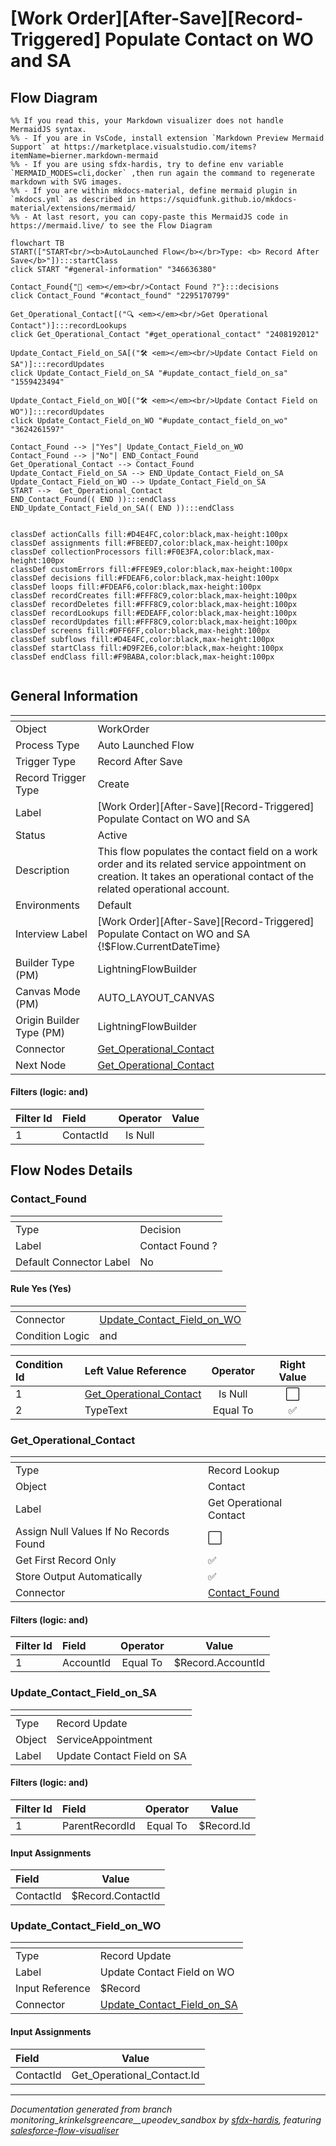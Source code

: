 # [Work Order][After-Save][Record-Triggered] Populate Contact on WO and SA

## Flow Diagram

```mermaid
%% If you read this, your Markdown visualizer does not handle MermaidJS syntax.
%% - If you are in VsCode, install extension `Markdown Preview Mermaid Support` at https://marketplace.visualstudio.com/items?itemName=bierner.markdown-mermaid
%% - If you are using sfdx-hardis, try to define env variable `MERMAID_MODES=cli,docker` ,then run again the command to regenerate markdown with SVG images.
%% - If you are within mkdocs-material, define mermaid plugin in `mkdocs.yml` as described in https://squidfunk.github.io/mkdocs-material/extensions/mermaid/
%% - At last resort, you can copy-paste this MermaidJS code in https://mermaid.live/ to see the Flow Diagram

flowchart TB
START(["START<br/><b>AutoLaunched Flow</b></br>Type: <b> Record After Save</b>"]):::startClass
click START "#general-information" "346636380"

Contact_Found{"🔀 <em></em><br/>Contact Found ?"}:::decisions
click Contact_Found "#contact_found" "2295170799"

Get_Operational_Contact[("🔍 <em></em><br/>Get Operational Contact")]:::recordLookups
click Get_Operational_Contact "#get_operational_contact" "2408192012"

Update_Contact_Field_on_SA[("🛠️ <em></em><br/>Update Contact Field on SA")]:::recordUpdates
click Update_Contact_Field_on_SA "#update_contact_field_on_sa" "1559423494"

Update_Contact_Field_on_WO[("🛠️ <em></em><br/>Update Contact Field on WO")]:::recordUpdates
click Update_Contact_Field_on_WO "#update_contact_field_on_wo" "3624261597"

Contact_Found --> |"Yes"| Update_Contact_Field_on_WO
Contact_Found --> |"No"| END_Contact_Found
Get_Operational_Contact --> Contact_Found
Update_Contact_Field_on_SA --> END_Update_Contact_Field_on_SA
Update_Contact_Field_on_WO --> Update_Contact_Field_on_SA
START -->  Get_Operational_Contact
END_Contact_Found(( END )):::endClass
END_Update_Contact_Field_on_SA(( END )):::endClass


classDef actionCalls fill:#D4E4FC,color:black,max-height:100px
classDef assignments fill:#FBEED7,color:black,max-height:100px
classDef collectionProcessors fill:#F0E3FA,color:black,max-height:100px
classDef customErrors fill:#FFE9E9,color:black,max-height:100px
classDef decisions fill:#FDEAF6,color:black,max-height:100px
classDef loops fill:#FDEAF6,color:black,max-height:100px
classDef recordCreates fill:#FFF8C9,color:black,max-height:100px
classDef recordDeletes fill:#FFF8C9,color:black,max-height:100px
classDef recordLookups fill:#EDEAFF,color:black,max-height:100px
classDef recordUpdates fill:#FFF8C9,color:black,max-height:100px
classDef screens fill:#DFF6FF,color:black,max-height:100px
classDef subflows fill:#D4E4FC,color:black,max-height:100px
classDef startClass fill:#D9F2E6,color:black,max-height:100px
classDef endClass fill:#F9BABA,color:black,max-height:100px


```

## General Information

|<!-- -->|<!-- -->|
|:---|:---|
|Object|WorkOrder|
|Process Type| Auto Launched Flow|
|Trigger Type| Record After Save|
|Record Trigger Type| Create|
|Label|[Work Order][After-Save][Record-Triggered] Populate Contact on WO and SA|
|Status|Active|
|Description|This flow populates the contact field on a work order and its related service appointment on creation. It takes an operational contact of the related operational account.|
|Environments|Default|
|Interview Label|[Work Order][After-Save][Record-Triggered] Populate Contact on WO and SA {!$Flow.CurrentDateTime}|
| Builder Type (PM)|LightningFlowBuilder|
| Canvas Mode (PM)|AUTO_LAYOUT_CANVAS|
| Origin Builder Type (PM)|LightningFlowBuilder|
|Connector|[Get_Operational_Contact](#get_operational_contact)|
|Next Node|[Get_Operational_Contact](#get_operational_contact)|


#### Filters (logic: **and**)

|Filter Id|Field|Operator|Value|
|:-- |:-- |:--:|:--: |
|1|ContactId| Is Null|<!-- -->|


## Flow Nodes Details

### Contact_Found

|<!-- -->|<!-- -->|
|:---|:---|
|Type|Decision|
|Label|Contact Found ?|
|Default Connector Label|No|


#### Rule Yes (Yes)

|<!-- -->|<!-- -->|
|:---|:---|
|Connector|[Update_Contact_Field_on_WO](#update_contact_field_on_wo)|
|Condition Logic|and|




|Condition Id|Left Value Reference|Operator|Right Value|
|:-- |:-- |:--:|:--: |
|1|[Get_Operational_Contact](#get_operational_contact)| Is Null|⬜|
|2|TypeText| Equal To|✅|




### Get_Operational_Contact

|<!-- -->|<!-- -->|
|:---|:---|
|Type|Record Lookup|
|Object|Contact|
|Label|Get Operational Contact|
|Assign Null Values If No Records Found|⬜|
|Get First Record Only|✅|
|Store Output Automatically|✅|
|Connector|[Contact_Found](#contact_found)|


#### Filters (logic: **and**)

|Filter Id|Field|Operator|Value|
|:-- |:-- |:--:|:--: |
|1|AccountId| Equal To|$Record.AccountId|




### Update_Contact_Field_on_SA

|<!-- -->|<!-- -->|
|:---|:---|
|Type|Record Update|
|Object|ServiceAppointment|
|Label|Update Contact Field on SA|


#### Filters (logic: **and**)

|Filter Id|Field|Operator|Value|
|:-- |:-- |:--:|:--: |
|1|ParentRecordId| Equal To|$Record.Id|




#### Input Assignments

|Field|Value|
|:-- |:--: |
|ContactId|$Record.ContactId|




### Update_Contact_Field_on_WO

|<!-- -->|<!-- -->|
|:---|:---|
|Type|Record Update|
|Label|Update Contact Field on WO|
|Input Reference|$Record|
|Connector|[Update_Contact_Field_on_SA](#update_contact_field_on_sa)|


#### Input Assignments

|Field|Value|
|:-- |:--: |
|ContactId|Get_Operational_Contact.Id|








___

_Documentation generated from branch monitoring_krinkelsgreencare__upeodev_sandbox by [sfdx-hardis](https://sfdx-hardis.cloudity.com), featuring [salesforce-flow-visualiser](https://github.com/toddhalfpenny/salesforce-flow-visualiser)_